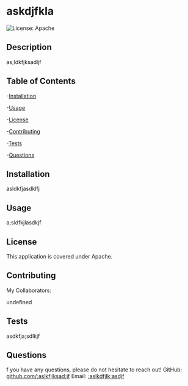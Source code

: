 
  # askdjfkla
![License: Apache](https://img.shields.io/badge/License-Apache_2.0-blue.svg)
  ## Description
  
as;ldkfjksadljf

  ## Table of Contents
  
  -[Installation](#installation)   

  -[Usage](#usage) 

  -[License](#license)  

  -[Contributing](#contributing)   

  -[Tests](#tests)   

  -[Questions](#questions)  
  
  
  ## Installation
  
  asldkfjasdklfj

  ## Usage
    
a;sldfkjlasdkjf

  ## License
  
  This application is covered under Apache.

  ## Contributing
  
  My Collaborators:

undefined

  ## Tests

asdkfja;sdlkjf

  ## Questions

f you have any questions, please do not hesitate to reach out! 
GitHub: [github.com/;aslkfjlksad;jf](https://github.com/;aslkfjlksad;jf)
Email: [;aslkdfjlk;asdjf](mailto:;aslkdfjlk;asdjf)
